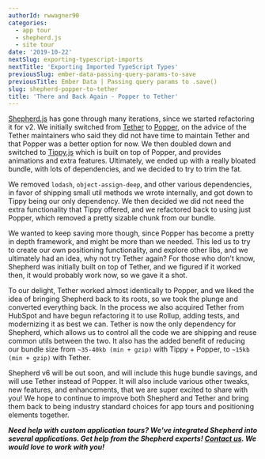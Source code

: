 ```yaml
---
authorId: rwwagner90
categories: 
  - app tour
  - shepherd.js
  - site tour
date: '2019-10-22'
nextSlug: exporting-typescript-imports
nextTitle: 'Exporting Imported TypeScript Types'
previousSlug: ember-data-passing-query-params-to-save
previousTitle: Ember Data | Passing query params to .save()
slug: shepherd-popper-to-tether
title: 'There and Back Again - Popper to Tether'
---
```


[Shepherd.js](https://shepherdjs.dev/) has gone through many iterations, 
since we started refactoring it for v2. We initially switched from 
[Tether](https://github.com/shipshapecode/tether) to [Popper](https://popper.js.org/), on the 
advice of the Tether maintainers who said they did not have time to maintain Tether
and that Popper was a better option for now. We then doubled down and switched
to [Tippy.js](https://atomiks.github.io/tippyjs/) which is built on top of Popper, and 
provides animations and extra features. Ultimately, we ended up with a really bloated bundle, 
with lots of dependencies, and we decided to try to trim the fat.

We removed `lodash`, `object-assign-deep`, and other various dependencies, in favor
of shipping small util methods we wrote internally, and got down to Tippy being
our only dependency. We then decided we did not need the extra functionality that
Tippy offered, and we refactored back to using just Popper, which removed a pretty
sizable chunk from our bundle.

We wanted to keep saving more though, since Popper has become a pretty in depth
framework, and might be more than we needed. This led us to try to create our
own positioning functionality, and explore other libs, and we ultimately had an
idea, why not try Tether again? For those who don't know, Shepherd was initially
built on top of Tether, and we figured if it worked then, it would probably work
now, so we gave it a shot.

To our delight, Tether worked almost identically to Popper, and we liked the idea
of bringing Shepherd back to its roots, so we took the plunge and converted everything
back. In the process we also acquired Tether from HubSpot and have begun refactoring it
to use Rollup, adding tests, and modernizing it as best we can. Tether is now the only
dependency for Shepherd, which allows us to control all the code we are shipping and
reuse common utils between the two. It also has the added benefit of reducing our bundle
size from `~35-40kb (min + gzip)` with Tippy + Popper, to `~15kb (min + gzip)` with Tether.

Shepherd v6 will be out soon, and will include this huge bundle savings, and will use 
Tether instead of Popper. It will also include various other tweaks, new features, and
enhancements, that we are super excited to share with you! We hope to continue to improve
both Shepherd and Tether and bring them back to being industry standard choices for app
tours and positioning elements together.

***Need help with custom application tours? We've integrated Shepherd into several applications. 
Get help from the Shepherd experts! [Contact us](https://shipshape.io/contact/). 
We would love to work with you!***


